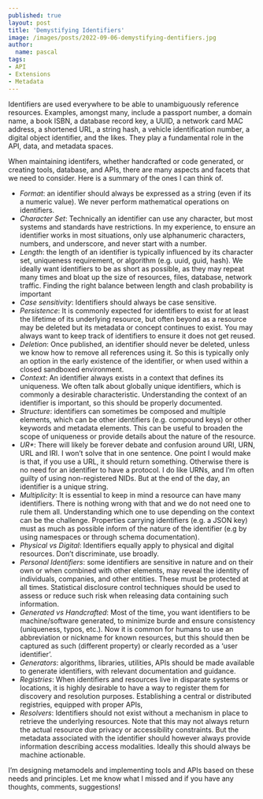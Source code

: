 ```yaml
---
published: true
layout: post
title: 'Demystifying Identifiers'
image: /images/posts/2022-09-06-demystifying-dentifiers.jpg
author:
  name: pascal
tags:
- API
- Extensions
- Metadata
---
```

Identifiers are used everywhere to be able to unambiguously reference resources. Examples, amongst many, include a passport number, a domain name, a book ISBN, a database record key, a UUID, a network card MAC address, a shortened URL, a string hash, a vehicle identification number, a digital object identifier, and the likes. They play a fundamental role in the API, data, and metadata spaces.

When maintaining identifers, whether handcrafted or code generated, or creating tools, database, and APIs, there are many aspects and facets that we need to consider. Here is a summary of the ones I can think of. 

- <i>Format</i>: an identifier should always be expressed as a string (even if its a numeric value). We never perform mathematical operations on identifiers.
- <i>Character Set</i>: Technically an identifier can use any character, but most systems and standards have restrictions. In my experience, to ensure an identifier works in most situations, only use alphanumeric characters, numbers, and underscore, and never start with a number.
- <i>Length</i>: the length of an identifier is typically influenced by its character set, uniqueness requirement, or algorithm (e.g. uuid, guid, hash). We ideally want identifiers to be as short as possible, as they may repeat many times and bloat up the size of resources, files, database, network traffic. Finding the right balance between length and clash probability is important
- <i>Case sensitivity</i>: Identifiers should always be case sensitive.
- <i>Persistence</i>: It is commonly expected for identifiers to exist for at least the lifetime of its underlying resource,  but often beyond as a resource may be deleted but its metadata or concept continues to exist. You may always want to keep track of identifiers to ensure it does not get reused.
- <i>Deletion</i>: Once published, an identifier should never be deleted, unless we know how to  remove all references using it. So this is typically only an option in the early existence of the identifier, or when used within a closed sandboxed environment.
- <i>Context</i>: An identifier always exists in a context that defines its uniqueness. We often talk about globally unique identifiers, which is commonly a desirable characteristic. Understanding the context of an identifier is important, so this should be properly documented.
- <i>Structure</i>: identifiers can sometimes be composed and multiple elements, which can be other identifiers (e.g. compound keys) or other keywords and metadata elements. This can be useful to broaden the scope of uniqueness or provide  details about the nature of the resource.
- <i>UR*</i>: There will likely be forever debate and confusion around URI, URN,  URL and IRI. I won’t solve that in one sentence. One point I would make is that, if you use a URL, it should return something. Otherwise there is no need for an identifier to have a protocol. I do like URNs, and I’m often guilty of using non-registered NIDs. But at the end of the day, an identifier is a unique string.
- <i>Multiplicity</i>: It is essential to keep in mind a resource can have many identifiers. There is nothing wrong with that and we do not need one to rule them all. Understanding which one to use depending on the context can be the challenge. Properties carrying identifiers (e.g. a JSON key) must as much as possible inform of the nature of the identifier (e.g by using namespaces or through schema documentation).
- <i>Physical vs Digital</i>: Identifiers equally apply to physical and digital resources. Don’t discriminate, use broadly.
- <i>Personal Identifiers</i>: some identifiers are sensitive in nature and on their own or when combined with other elements, may reveal the identity of individuals, companies, and other entities. These must be protected at all times. Statistical disclosure control techniques should be used to assess or reduce such risk when releasing data containing such information.
- <i>Generated vs Handcrafted</i>: Most of the time, you want identifiers to be machine/software generated, to minimize burde and ensure consistency (uniqueness, typos, etc.). Now it is common for humans to use an abbreviation or nickname for known resources, but this should then be captured as such (different property) or clearly recorded as a ‘user identifier’.
- <i>Generators</i>: algorithms, libraries, utilities, APIs should be made available to generate identifiers, with relevant documentation and guidance.
- <i>Registries</i>: When identifiers and resources live in disparate systems or locations, it is highly desirable to have a way to register them for discovery and resolution purposes. Establishing a central or distributed registries, equipped with proper APIs, 
- <i>Resolvers</i>: Identifiers should not exist without a mechanism in place to retrieve the underlying resources. Note that this may not always return the actual resource due privacy or accessibility constraints. But the metadata associated with the identifier should however always provide information describing access modalities. Ideally this should always be machine actionable. 

I’m designing metamodels and implementing tools and APIs based on these needs and principles. Let me know what I missed and if you have any thoughts, comments, suggestions!